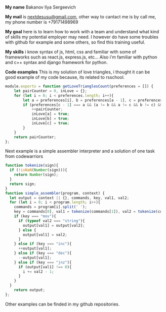 **My name** Bakanov Ilya Sergeevich  

**My mail** is nextdesusu@gmail.com, other way to cantact me is by call me, my phone number is +79171498969  

**My goal** here is to learn how to work with a team and understand what kind of skills my potential employer may need. I however do have some troubles with github for example and some others, so find this training useful.  

**My skills** i know syntax of js, html, css and familiar with some of frameworks such as react.js, express.js, etc... Also i'm familiar with python and c++ syntax and django framework for python.  

**Code examples** This is my solution of love triangles, i thought it can be good example of my code because, its related to rsschool.  

```js
module.exports = function getLoveTrianglesCount(preferences = []) {
    let pairCounter = 0, inLove = {};
    for (let i = 0; i < preferences.length; i++){
        let a = preferences[i], b = preferences[a - 1], c = preferences[b - 1];
        if (preferences[c - 1] === a && (a != b && a != c && b != c) && !inLove[a] && !inLove[b] && !inLove[c]){
            ++pairCounter;
            inLove[a] = true;
            inLove[b] = true;
            inLove[c] = true;
        }
    }
    return pairCounter;
};
```

Next example is a simple assembler interpreter and a solution of one task from codewarriors

```js
function tokenize(sign){
  if (!isNaN(Number(sign))){
    return Number(sign);
  }
  return sign;
}
function simple_assembler(program, context) {
  let output = context || {}, commands, key, val1, val2;
  for (let i = 0; i < program.length; i++){
    commands = program[i].split(' ');
    key = commands[0], val1 = tokenize(commands[1]), val2 = tokenize(commands[2]);
    if (key === "mov"){
      if (typeof val2 === "string"){
        output[val1] = output[val2];
      } else {
        output[val1] = val2;
      }
    } else if (key === "inc"){
      ++output[val1];
    } else if (key === "dec"){
      --output[val1];
    } else if (key === "jnz"){
      if (output[val1] !== 0){
        i += val2 - 1;
      }
    }
  }
	return output;
};
```

Other examples can be finded in my github repositories.